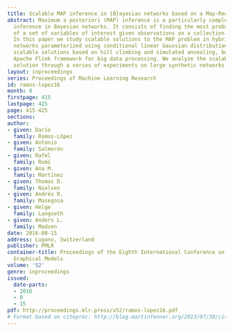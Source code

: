 ```yaml
---
title: Scalable MAP inference in {B}ayesian networks based on a Map-Reduce approach
abstract: Maximum a posteriori (MAP) inference is a particularly complex type of probabilistic
  inference in Bayesian networks. It consists of finding the most probable configuration
  of a set of variables of interest given observations on a collection of other variables.
  In this paper we study scalable solutions to the MAP problem in hybrid Bayesian
  networks parameterized using conditional linear Gaussian distributions. We propose
  scalable solutions based on hill climbing and simulated annealing, built on the
  Apache Flink framework for big data processing. We analyze the scalability of the
  solution through a series of experiments on large synthetic networks.
layout: inproceedings
series: Proceedings of Machine Learning Research
id: ramos-lopez16
month: 0
firstpage: 415
lastpage: 425
page: 415-425
sections: 
author:
- given: Darı́o
  family: Ramos-López
- given: Antonio
  family: Salmerón
- given: Rafel
  family: Rumı́
- given: Ana M.
  family: Martı́nez
- given: Thomas D.
  family: Nielsen
- given: Andrés R.
  family: Masegosa
- given: Helge
  family: Langseth
- given: Anders L.
  family: Madsen
date: 2016-08-15
address: Lugano, Switzerland
publisher: PMLR
container-title: Proceedings of the Eighth International Conference on Probabilistic
  Graphical Models
volume: '52'
genre: inproceedings
issued:
  date-parts:
  - 2016
  - 8
  - 15
pdf: http://proceedings.mlr.press/v52/ramos-lopez16.pdf
# Format based on citeproc: http://blog.martinfenner.org/2013/07/30/citeproc-yaml-for-bibliographies/
---
```


